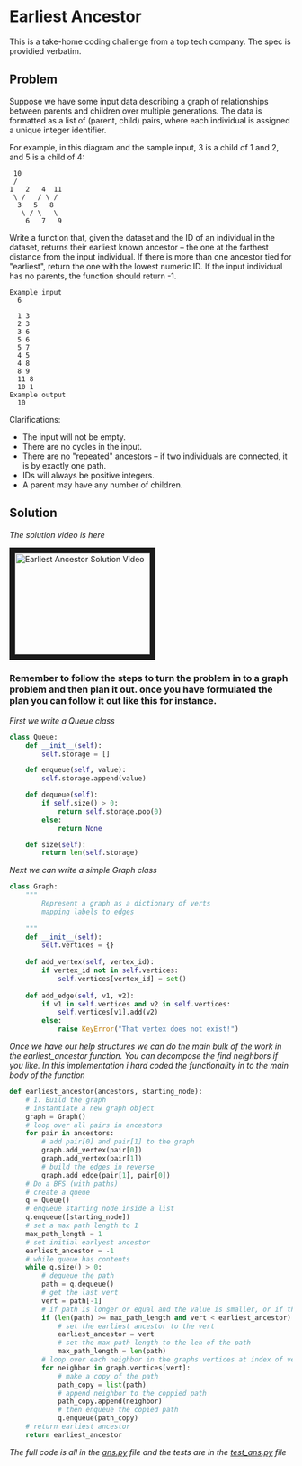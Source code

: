 # Earliest Ancestor

This is a take-home coding challenge from a top tech company. The spec is providied verbatim.


## Problem

Suppose we have some input data describing a graph of relationships between parents and children over multiple generations. The data is formatted as a list of (parent, child) pairs, where each individual is assigned a unique integer identifier.

For example, in this diagram and the sample input, 3 is a child of 1 and 2, and 5 is a child of 4:

```
 10
 /
1   2   4  11
 \ /   / \ /
  3   5   8
   \ / \   \
    6   7   9
```

Write a function that, given the dataset and the ID of an individual in the dataset, returns their earliest known ancestor – the one at the farthest distance from the input individual. If there is more than one ancestor tied for "earliest", return the one with the lowest numeric ID. If the input individual has no parents, the function should return -1.

```
Example input
  6

  1 3
  2 3
  3 6
  5 6
  5 7
  4 5
  4 8
  8 9
  11 8
  10 1
Example output
  10
```

Clarifications:
* The input will not be empty.
* There are no cycles in the input.
* There are no "repeated" ancestors – if two individuals are connected, it is by exactly one path.
* IDs will always be positive integers.
* A parent may have any number of children.

## Solution
*The solution video is here* 

<a href="http://www.youtube.com/watch?feature=player_embedded&v=IXjmnAFb1cA
" target="_blank"><img src="http://img.youtube.com/vi/IXjmnAFb1cA/0.jpg" 
alt="Earliest Ancestor Solution Video" width="240" height="180" border="10" /></a>

### Remember to follow the steps to turn the problem in to a graph problem and then plan it out. once you have formulated the plan you can follow it out like this for instance.

*First we write a Queue class*

```python
class Queue:
    def __init__(self):
        self.storage = []

    def enqueue(self, value):
        self.storage.append(value)

    def dequeue(self):
        if self.size() > 0:
            return self.storage.pop(0)
        else:
            return None

    def size(self):
        return len(self.storage)
```

*Next we can write a simple Graph class*

```python
class Graph:
    """ 
        Represent a graph as a dictionary of verts 
        mapping labels to edges 
    
    """
    def __init__(self):
        self.vertices = {}
    
    def add_vertex(self, vertex_id):
        if vertex_id not in self.vertices:
            self.vertices[vertex_id] = set()
    
    def add_edge(self, v1, v2):
        if v1 in self.vertices and v2 in self.vertices:
            self.vertices[v1].add(v2)
        else:
            raise KeyError("That vertex does not exist!")
```

*Once we have our help structures we can do the main bulk of the work in the earliest_ancestor function. You can decompose the find neighbors if you like. In this implementation i hard coded the functionality in to the main body of the function*

```python
def earliest_ancestor(ancestors, starting_node):
    # 1. Build the graph
    # instantiate a new graph object
    graph = Graph()
    # loop over all pairs in ancestors
    for pair in ancestors:
        # add pair[0] and pair[1] to the graph
        graph.add_vertex(pair[0])
        graph.add_vertex(pair[1])
        # build the edges in reverse
        graph.add_edge(pair[1], pair[0])
    # Do a BFS (with paths)
    # create a queue
    q = Queue()
    # enqueue starting node inside a list
    q.enqueue([starting_node])
    # set a max path length to 1
    max_path_length = 1
    # set initial earlyest ancestor
    earliest_ancestor = -1
    # while queue has contents
    while q.size() > 0:
        # dequeue the path
        path = q.dequeue()
        # get the last vert
        vert = path[-1]
        # if path is longer or equal and the value is smaller, or if the path is longer
        if (len(path) >= max_path_length and vert < earliest_ancestor) or (len(path) > max_path_length):
            # set the earliest ancestor to the vert
            earliest_ancestor = vert
            # set the max path length to the len of the path
            max_path_length = len(path)
        # loop over each neighbor in the graphs vertices at index of vert
        for neighbor in graph.vertices[vert]:
            # make a copy of the path
            path_copy = list(path)
            # append neighbor to the coppied path
            path_copy.append(neighbor)
            # then enqueue the copied path
            q.enqueue(path_copy)
    # return earliest ancestor
    return earliest_ancestor
```

*The full code is all in the [ans.py](./ans.py) file and the tests are in the [test_ans.py](./test_ans.py) file*
